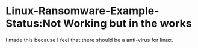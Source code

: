 # Linux-Ransomware-Example-Status:Not Working but in the works
I made this because I feel that there should be a anti-virus for linux.
